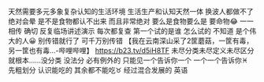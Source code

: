 天然需要多元多象复杂认知的生活环境
生活生产和认知天然一体 换波人都做不了
绝对会晕 是不是食物都认不出来
而且非常绝对 要么是食物要么是 要命物😂
一一相传 确切 反复临场讲述演示 每次都复查
第一个试的是谁 怎么试的 不知道 是个伟大的人😀
别传错就行了 可千万别传错
【我在云南深山采了2筐蘑菇，一筐有毒，另一筐也有毒…-哔哩哔哩】 https://b23.tv/d5iH8TF
未尽分类未尽定义未尽区分
就根本……没分类 没法分 必有例外的
只能见一个告诉你一个 一个一个告诉你♓︎
先粗划分 认识能吃的 其余都不能吃♉︎
经过混合发展的 英语

